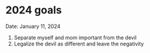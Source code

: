 # 2024 goals

Date: January 11, 2024

1. Separate myself and mom important from the devil
2. Legalize the devil as different and leave the negativity